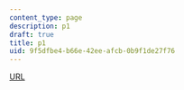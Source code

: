 ```yaml
---
content_type: page
description: p1
draft: true
title: p1
uid: 9f5dfbe4-b66e-42ee-afcb-0b9f1de27f76
---
```

[URL](http://host.com/with_%28paran%29/uri2)